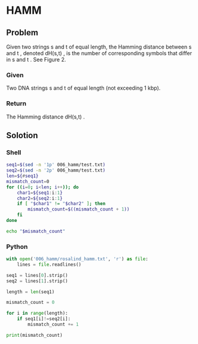 # HAMM

## Problem

Given two strings s
 and t
 of equal length, the Hamming distance between s
 and t
, denoted dH(s,t)
, is the number of corresponding symbols that differ in s
 and t
. See Figure 2.

### Given

Two DNA strings s
 and t
 of equal length (not exceeding 1 kbp).

### Return

The Hamming distance dH(s,t)
.

## Solotion

### Shell

``` bash
seq1=$(sed -n '1p' 006_hamm/test.txt)
seq2=$(sed -n '2p' 006_hamm/test.txt)
len=${#seq1}
mismatch_count=0
for ((i=0; i<len; i++)); do
    char1=${seq1:i:1}
    char2=${seq2:i:1}
    if [ "$char1" != "$char2" ]; then
        mismatch_count=$((mismatch_count + 1))
    fi
done

echo "$mismatch_count"
```

### Python

``` python
with open('006_hamm/rosalind_hamm.txt', 'r') as file:
    lines = file.readlines()

seq1 = lines[0].strip()
seq2 = lines[1].strip()

length = len(seq1)

mismatch_count = 0

for i in range(length):
    if seq1[i]!=seq2[i]:
        mismatch_count += 1 

print(mismatch_count)
```
